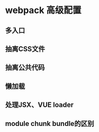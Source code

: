 # webpack 高级配置

## 多入口

## 抽离CSS文件

## 抽离公共代码

## 懒加载

## 处理JSX、VUE loader

## module chunk bundle的区别



